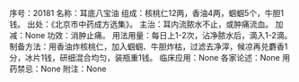 序号：20181
名称：耳底八宝油
组成：核桃仁12两，香油4两，蝈蝈5个，牛胆1钱。
出处：《北京市中药成方选集》。
主治：耳内流脓水不止，或肿痛流血。
加减：None
功效：消肿止痛。
用法用量：每日上1-2次，沾净脓水后，滴入1-2滴。
制备方法：用香油炸核桃仁，加入蝈蝈、牛胆炸枯，过滤去净滓，候凉再兑麝香1分，冰片1钱，研细混合均匀，装瓶重1钱。
临床应用：None
各家论述：None
用药禁忌：None
附注：None
